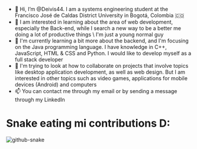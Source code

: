 - 👋 Hi, I’m @Deivis44. I am a systems engineering student at the Francisco José de Caldas District University in Bogotá, Colombia 🇨🇴
- 👀 I am interested in learning about the area of web development, especially the Back-end, while I search a new way to be a better me doing a lot of productive things \ I'm just a young normal guy
- 🌱 I'm currently learning a bit more about the backend, and I'm focusing on the Java programming language. I have knowledge in C++, JavaScript, HTML & CSS and Python. I would like to develop myself as a full stack developer
- 💞️ I'm trying to look at how to collaborate on projects that involve topics like desktop application development, as well as web design. But I am interested in other topics such as video games, applications for mobile devices (Android) and computers
- 📫 You can contact me through my email or by sending a message through my LinkedIn


<!---
Deivis44/Deivis44 is a ✨ special ✨ repository because its `README.md` (this file) appears on your GitHub profile.
You can click the Preview link to take a look at your changes.
--->

# Snake eating mi contributions D:
<picture>
  <source media="(prefers-color-scheme: dark)" srcset="github-snake-dark.svg" />
  <source media="(prefers-color-scheme: light)" srcset="github-snake.svg" />
  <img alt="github-snake" src="github-snake.svg" />
</picture>
